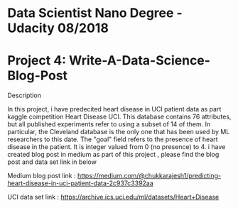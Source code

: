 # Data Scientist Nano Degree - Udacity 08/2018
# Project 4: Write-A-Data-Science-Blog-Post
Description

In this project, i have predecited heart disease in UCI patient data as part kaggle competition Heart Disease UCI. This database contains 76 attributes, but all published experiments refer to using a subset of 14 of them. In particular, the Cleveland database is the only one that has been used by ML researchers to this date. The "goal" field refers to the presence of heart disease in the patient. It is integer valued from 0 (no presence) to 4. i have created blog post in medium as part of this project , please find the blog post and data set link in below 

Medium blog post link :  https://medium.com/@chukkarajesh1/predicting-heart-disease-in-uci-patient-data-2c937c3392aa

UCI data set link  :  https://archive.ics.uci.edu/ml/datasets/Heart+Disease
